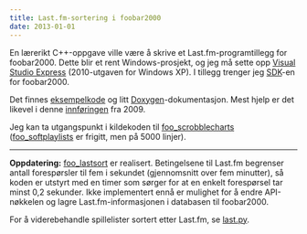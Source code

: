 ```yaml
---
title: Last.fm-sortering i foobar2000
date: 2013-01-01
---
```


En lærerikt C++-oppgave ville være å skrive et Last.fm-programtillegg for foobar2000. Dette blir et rent Windows-prosjekt, og jeg må sette opp [Visual Studio Express](http://www.microsoft.com/visualstudio/eng/products/visual-studio-2010-express) (2010-utgaven for Windows XP). I tillegg trenger jeg [SDK](http://www.foobar2000.org/SDK)-en for foobar2000.

Det finnes [eksempelkode](http://foosion.foobar2000.org/components/?id=tutorial1) og litt [Doxygen](http://foosion.foobar2000.org/doxygen/)-dokumentasjon. Mest hjelp er det likevel i denne [innføringen](http://yirkha.fud.cz/tmp/496351ef.tutorial-draft.html) fra 2009.

Jeg kan ta utgangspunkt i kildekoden til [foo\_scrobblecharts](https://github.com/Chronial/foo_scrobblecharts) ([foo\_softplaylists](http://www.hydrogenaudio.org/forums/index.php?showtopic=76133&st=375&p=815519&#entry815519) er frigitt, men på 5000 linjer).

---

**Oppdatering:** [foo\_lastsort](https://github.com/epsil/foo_lastsort) er realisert. Betingelsene til Last.fm begrenser antall forespørsler til fem i sekundet (gjennomsnitt over fem minutter), så koden er utstyrt med en timer som sørger for at en enkelt forespørsel tar minst 0,2 sekunder. Ikke implementert ennå er mulighet for å endre API-nøkkelen og lagre Last.fm-informasjonen i databasen til foobar2000.

For å viderebehandle spillelister sortert etter Last.fm, se [last.py](https://github.com/epsil/lastpy).

